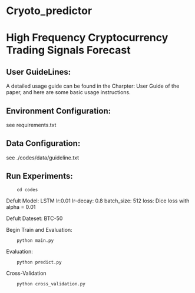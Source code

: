 # Cryoto_predictor

# High Frequency Cryptocurrency Trading Signals Forecast

## User GuideLines:
A detailed usage guide can be found in the Charpter: User Guide of the paper, and here are some basic usage instructions.



## Environment Configuration:
see requirements.txt

## Data Configuration:
see ./codes/data/guideline.txt

## Run Experiments:
        cd codes

Defult Model: LSTM lr:0.01 lr-decay: 0.8 batch_size: 512 loss: Dice loss with alpha = 0.01

Defult Dateset: BTC-50

Begin Train and Evaluation:
        
        python main.py
        
Evaluation:

        python predict.py

Cross-Validation

        python cross_validation.py



